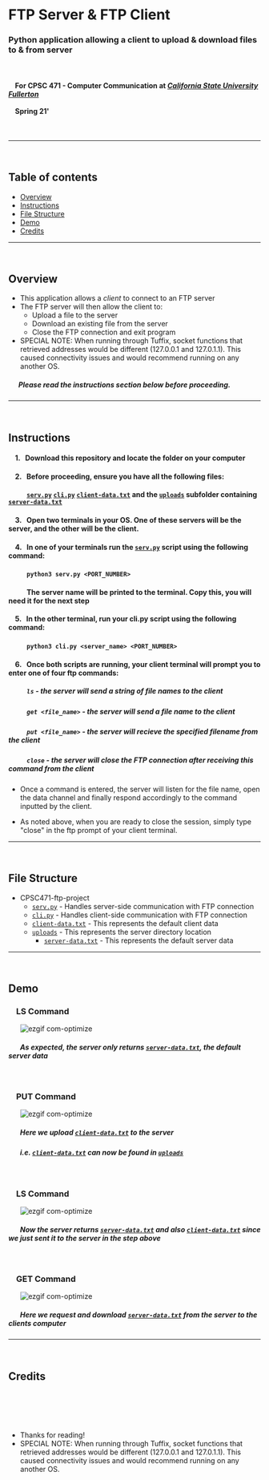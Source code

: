 # FTP Server & FTP Client
### Python application allowing a client to upload & download files to & from server
<br>


#### &nbsp;&nbsp;&nbsp;&nbsp;For CPSC 471 - Computer Communication at [***California State University Fullerton***](http://www.fullerton.edu/)<br><br>&nbsp;&nbsp;&nbsp;&nbsp;Spring 21'

<br>

---
<br>

## Table of contents
* [Overview](#overview)  
* [Instructions](#instructions)
* [File Structure](#file-structure)
* [Demo](#demo)
* [Credits](#credits)
***
<br>

## Overview
* This application allows a *client* to connect to an FTP server
* The FTP server will then allow the client to:
    * Upload a file to the server
    * Download an existing file from the server
    * Close the FTP connection and exit program
* SPECIAL NOTE: When running through Tuffix, socket functions that retrieved addresses would be different (127.0.0.1 and 127.0.1.1). This caused connectivity issues and would recommend running on any another OS. 

##### &nbsp;&nbsp;&nbsp;&nbsp;&nbsp;&nbsp;Please read the instructions section below before proceeding.

---

<br>

## Instructions

#### &nbsp;&nbsp;&nbsp; 1. &nbsp; Download this repository and locate the folder on your computer
#### &nbsp;&nbsp;&nbsp; 2. &nbsp; Before proceeding, ensure you have all the following files:
#### &nbsp;&nbsp;&nbsp;&nbsp;&nbsp;&nbsp;&nbsp;&nbsp;&nbsp;&nbsp;&nbsp;[`serv.py`](/serv.py) [`cli.py`](/cli.py) [`client-data.txt`](/test.txt) and the [`uploads`](/uploads) subfolder containing [`server-data.txt`](/uploads/server-data.txt)

#### &nbsp;&nbsp;&nbsp; 3. &nbsp; Open two terminals in your OS. One of these servers will be the server, and the other will be the client.


#### &nbsp;&nbsp;&nbsp; 4. &nbsp; In one of your terminals run the [`serv.py`](/serv.py) script using the following command:
#### &nbsp;&nbsp;&nbsp;&nbsp;&nbsp;&nbsp;&nbsp;&nbsp;&nbsp;&nbsp; `python3 serv.py <PORT_NUMBER>` 
#### &nbsp;&nbsp;&nbsp;&nbsp;&nbsp;&nbsp;&nbsp;&nbsp;&nbsp;&nbsp; The server name will be printed to the terminal. Copy this, you will need it for the next step

#### &nbsp;&nbsp;&nbsp; 5. &nbsp; In the other terminal, run your cli.py script using the following command:
#### &nbsp;&nbsp;&nbsp;&nbsp;&nbsp;&nbsp;&nbsp;&nbsp;&nbsp;&nbsp; `python3 cli.py <server_name> <PORT_NUMBER>` 

#### &nbsp;&nbsp;&nbsp; 6. &nbsp; Once both scripts are running, your client terminal will prompt you to enter one of four ftp commands:

##### &nbsp;&nbsp;&nbsp;&nbsp;&nbsp;&nbsp;&nbsp;&nbsp;&nbsp;&nbsp; `ls` - the server will send a string of file names to the client
##### &nbsp;&nbsp;&nbsp;&nbsp;&nbsp;&nbsp;&nbsp;&nbsp;&nbsp;&nbsp; `get <file_name>` - the server will send a file name to the client
##### &nbsp;&nbsp;&nbsp;&nbsp;&nbsp;&nbsp;&nbsp;&nbsp;&nbsp;&nbsp; `put <file_name>` - the server will recieve the specified filename from the client
##### &nbsp;&nbsp;&nbsp;&nbsp;&nbsp;&nbsp;&nbsp;&nbsp;&nbsp;&nbsp; `close` - the server will close the FTP connection after receiving this command from the client

* Once a command is entered, the server will listen for the file name, open the data channel and finally respond accordingly to the command inputted by the client.

* As noted above, when you are ready to close the session, simply type "close" in the ftp prompt of your client terminal.

---

<br>


## File Structure

* CPSC471-ftp-project
   *  [`serv.py`](/serv.py) - Handles server-side communication with FTP connection
   *  [`cli.py`](/cli.py) - Handles client-side communication with FTP connection
   *  [`client-data.txt`](/client-data.txt) - This represents the default client data
   *  [`uploads`](/uploads) - This represents the server directory location
      *  [`server-data.txt`](/uploads/server-data.txt) - This represents the default server data

---

<br>


## Demo


### &nbsp;&nbsp;&nbsp; LS Command 
&nbsp;&nbsp;&nbsp;&nbsp;&nbsp;&nbsp;![ezgif com-optimize](https://github.com/drotter120/CPSC471-ftp-project/blob/master/demo/ls-00.png)
##### &nbsp;&nbsp;&nbsp;&nbsp;&nbsp;&nbsp; As expected, the server only returns [`server-data.txt`](/uploads/server-data.txt), the default server data

<br>

### &nbsp;&nbsp;&nbsp; PUT Command 
&nbsp;&nbsp;&nbsp;&nbsp;&nbsp;&nbsp;![ezgif com-optimize](https://github.com/drotter120/CPSC471-ftp-project/blob/master/demo/put-00.png)
##### &nbsp;&nbsp;&nbsp;&nbsp;&nbsp;&nbsp; Here we upload [`client-data.txt`](/client-data.txt) to the server
##### &nbsp;&nbsp;&nbsp;&nbsp;&nbsp;&nbsp; i.e. [`client-data.txt`](/client-data.txt) can now be found in [`uploads`](/uploads)


<br>

### &nbsp;&nbsp;&nbsp; LS Command 
&nbsp;&nbsp;&nbsp;&nbsp;&nbsp;&nbsp;![ezgif com-optimize](https://github.com/drotter120/CPSC471-ftp-project/blob/master/demo/ls-01.png)
##### &nbsp;&nbsp;&nbsp;&nbsp;&nbsp;&nbsp; Now the server returns [`server-data.txt`](/uploads/server-data.txt) and also [`client-data.txt`](/client-data.txt) since we just sent it to the server in the step above

<br>

### &nbsp;&nbsp;&nbsp; GET Command 
&nbsp;&nbsp;&nbsp;&nbsp;&nbsp;&nbsp;![ezgif com-optimize](https://github.com/drotter120/CPSC471-ftp-project/blob/master/demo/get-00.png)
##### &nbsp;&nbsp;&nbsp;&nbsp;&nbsp;&nbsp; Here we request and download [`server-data.txt`](/uploads/server-data.txt) from the server to the clients computer

---
<br>


## Credits
<br>



<br><br>

* Thanks for reading!
* SPECIAL NOTE: When running through Tuffix, socket functions that retrieved addresses would be different (127.0.0.1 and 127.0.1.1). This caused connectivity issues and would recommend running on any another OS. 
<br/><br/>

